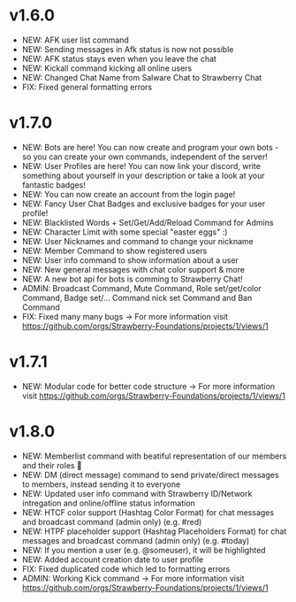 # v1.6.0
- NEW: AFK user list command
- NEW: Sending messages in Afk status is now not possible
- NEW: AFK status stays even when you leave the chat
- NEW: Kickall command kicking all online users
- NEW: Changed Chat Name from Salware Chat to Strawberry Chat
- FIX: Fixed general formatting errors

# v1.7.0
- NEW: Bots are here!
       You can now create and program your own bots - so
       you can create your own commands, independent of the server! 
- NEW: User Profiles are here! You can now link your discord, write something 
       about yourself in your description or take a look at your fantastic badges!
- NEW: You can now create an account from the login page!
- NEW: Fancy User Chat Badges and exclusive badges for your user profile!
- NEW: Blacklisted Words + Set/Get/Add/Reload Command for Admins
- NEW: Character Limit with some special "easter eggs" :)
- NEW: User Nicknames and command to change your nickname
- NEW: Member Command to show registered users
- NEW: User info command to show information about a user
- NEW: New general messages with chat color support & more
- NEW: A new bot api for bots is comming to Strawberry Chat!
- ADMIN: Broadcast Command, Mute Command, Role set/get/color Command, Badge set/... Command nick set Command and Ban Command
- FIX: Fixed many many bugs
-> For more information visit https://github.com/orgs/Strawberry-Foundations/projects/1/views/1

# v1.7.1
- NEW: Modular code for better code structure
-> For more information visit https://github.com/orgs/Strawberry-Foundations/projects/1/views/1

# v1.8.0
- NEW: Memberlist command with beatiful representation of our members and their roles 🌟
- NEW: DM (direct message) command to send private/direct messages to members, instead sending it to everyone
- NEW: Updated user info command with Strawberry ID/Network intregation and online/offline status information
- NEW: HTCF color support (Hashtag Color Format) for chat messages and broadcast command (admin only) (e.g. #red)
- NEW: HTPF placeholder support (Hashtag Placeholders Format) for chat messages and broadcast command (admin only) (e.g. #today)
- NEW: If you mention a user (e.g. @someuser), it will be highlighted
- NEW: Added account creation date to user profile
- FIX: Fixed duplicated code which led to formatting errors
- ADMIN: Working Kick command
-> For more information visit https://github.com/orgs/Strawberry-Foundations/projects/1/views/1